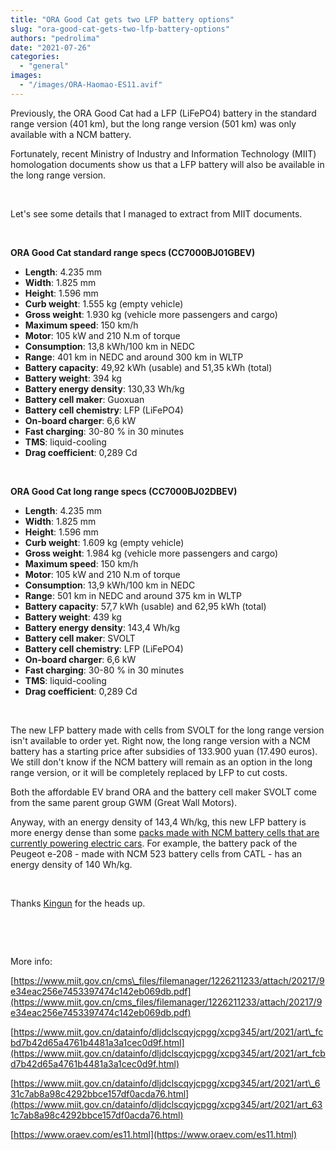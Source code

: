 ```yaml
---
title: "ORA Good Cat gets two LFP battery options"
slug: "ora-good-cat-gets-two-lfp-battery-options"
authors: "pedrolima"
date: "2021-07-26"
categories: 
  - "general"
images: 
  - "/images/ORA-Haomao-ES11.avif"
---
```


Previously, the ORA Good Cat had a LFP (LiFePO4) battery in the standard range version (401 km), but the long range version (501 km) was only available with a NCM battery.

Fortunately, recent Ministry of Industry and Information Technology (MIIT) homologation documents show us that a LFP battery will also be available in the long range version.

 

Let's see some details that I managed to extract from MIIT documents.

 

**ORA Good Cat standard range specs (CC7000BJ01GBEV)**

- **Length**: 4.235 mm
- **Width**: 1.825 mm
- **Height**: 1.596 mm
- **Curb weight**: 1.555 kg (empty vehicle)
- **Gross weight**: 1.930 kg (vehicle more passengers and cargo)
- **Maximum speed**: 150 km/h
- **Motor**: 105 kW and 210 N.m of torque
- **Consumption**: 13,8 kWh/100 km in NEDC
- **Range**: 401 km in NEDC and around 300 km in WLTP
- **Battery capacity**: 49,92 kWh (usable) and 51,35 kWh (total)
- **Battery weight**: 394 kg
- **Battery energy density**: 130,33 Wh/kg
- **Battery cell maker**: Guoxuan
- **Battery cell chemistry**: LFP (LiFePO4)
- **On-board charger**: 6,6 kW
- **Fast charging**: 30-80 % in 30 minutes
- **TMS**: liquid-cooling
- **Drag coefficient**: 0,289 Cd

 

**ORA Good Cat long range specs (CC7000BJ02DBEV)**

- **Length**: 4.235 mm
- **Width**: 1.825 mm
- **Height**: 1.596 mm
- **Curb weight**: 1.609 kg (empty vehicle)
- **Gross weight**: 1.984 kg (vehicle more passengers and cargo)
- **Maximum speed**: 150 km/h
- **Motor**: 105 kW and 210 N.m of torque
- **Consumption**: 13,9 kWh/100 km in NEDC
- **Range**: 501 km in NEDC and around 375 km in WLTP
- **Battery capacity**: 57,7 kWh (usable) and 62,95 kWh (total)
- **Battery weight**: 439 kg
- **Battery energy density**: 143,4 Wh/kg
- **Battery cell maker**: SVOLT
- **Battery cell chemistry**: LFP (LiFePO4)
- **On-board charger**: 6,6 kW
- **Fast charging**: 30-80 % in 30 minutes
- **TMS**: liquid-cooling
- **Drag coefficient**: 0,289 Cd

 

The new LFP battery made with cells from SVOLT for the long range version isn't available to order yet. Right now, the long range version with a NCM battery has a starting price after subsidies of 133.900 yuan (17.490 euros). We still don't know if the NCM battery will remain as an option in the long range version, or it will be completely replaced by LFP to cut costs.

Both the affordable EV brand ORA and the battery cell maker SVOLT come from the same parent group GWM (Great Wall Motors).

Anyway, with an energy density of 143,4 Wh/kg, this new LFP battery is more energy dense than some [packs made with NCM battery cells that are currently powering electric cars](/2020/04/04/comparison-of-different-ev-batteries-in-2020/). For example, the battery pack of the Peugeot e-208 - made with NCM 523 battery cells from CATL - has an energy density of 140 Wh/kg.

 

Thanks [Kingun](https://twitter.com/thekingun) for the heads up.

 

 

More info:

[https://www.miit.gov.cn/cms\_files/filemanager/1226211233/attach/20217/9e34eac256e7453397474c142eb069db.pdf](https://www.miit.gov.cn/cms_files/filemanager/1226211233/attach/20217/9e34eac256e7453397474c142eb069db.pdf)

[https://www.miit.gov.cn/datainfo/dljdclscqyjcpgg/xcpg345/art/2021/art\_fcbd7b42d65a4761b4481a3a1cec0d9f.html](https://www.miit.gov.cn/datainfo/dljdclscqyjcpgg/xcpg345/art/2021/art_fcbd7b42d65a4761b4481a3a1cec0d9f.html)

[https://www.miit.gov.cn/datainfo/dljdclscqyjcpgg/xcpg345/art/2021/art\_631c7ab8a98c4292bbce157df0acda76.html](https://www.miit.gov.cn/datainfo/dljdclscqyjcpgg/xcpg345/art/2021/art_631c7ab8a98c4292bbce157df0acda76.html)

[https://www.oraev.com/es11.html](https://www.oraev.com/es11.html)
